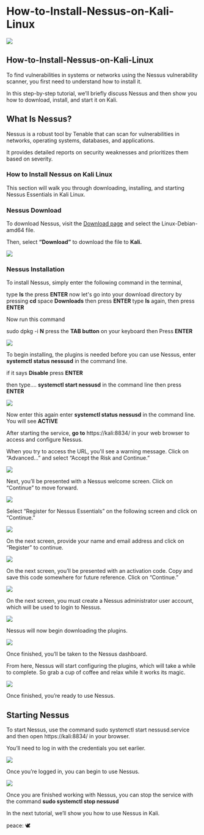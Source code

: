 # How-to-Install-Nessus-on-Kali-Linux




<img src="Folder/Nessus 1.webp">




<h2>How-to-Install-Nessus-on-Kali-Linux</h2>



To find vulnerabilities in systems or networks using the Nessus vulnerability scanner, you first need to understand how to install it.

In this step-by-step tutorial, we’ll briefly discuss Nessus and then show you how to download, install, and start it on  Kali.


<h2>What Is Nessus?</h2>
Nessus is a robust tool by Tenable that can scan for vulnerabilities in networks, operating systems, databases, and applications.

It provides detailed reports on security weaknesses and prioritizes them based on severity.


<h3>How to Install Nessus on Kali Linux</h3>
This section will walk you through downloading, installing, and starting Nessus Essentials in Kali Linux.

<h3>Nessus Download</h3>

To download Nessus, visit the  <a href="https://www.tenable.com/downloads/nessus">Download page</a>  and select the Linux-Debian-amd64 file.

Then, select <b>“Download”</b> to download the file to <b>Kali.</b>

<img src="Folder/Nessus 2.webp">



<h3>Nessus Installation</h3>

To install Nessus, simply enter the following command in the terminal, 


type <b>ls</b> the press <b>ENTER</b>
now let's go into your download directory by pressing <b>cd</b> space <b>Downloads</b> then press <b>ENTER</b>
type <b>ls</b> again, then press <b>ENTER</b>

Now run this command

sudo dpkg -i <b>N</b> press the <b>TAB button</b> on your keyboard then Press <b>ENTER</b>

<img src="Folder/Nessus 3.webp">


To begin installing, the plugins is needed before you can use Nessus, 
enter  <b>systemctl status nessusd</b> in the command line.

if it says <b>Disable</b> press <b>ENTER</b>

then type.... <b>systemctl start nessusd</b> in the command line then press <b>ENTER</b>


<img src ="Folder/Nessus 4.webp">



Now enter this again enter  <b>systemctl status nessusd</b> in the command line.
You will see <b>ACTIVE</b>



After starting the service, <b>go to</b> https://kali:8834/ in your web browser to access and configure Nessus.

When you try to access the URL, you'll see a warning message. Click on “Advanced…” and select “Accept the Risk and Continue.”

<img src="Folder/Nessus 5.webp">





Next, you’ll be presented with a Nessus welcome screen. Click on “Continue” to move forward.

<img src="Folder/Nessus 6.webp">



Select “Register for Nessus Essentials” on the following screen and click on “Continue.”

<img src="Folder/Nessus 7.webp">



On the next screen, provide your name and email address and click on “Register” to continue.

<img src="Folder/Nessus 8.webp">



On the next screen, you’ll be presented with an activation code. Copy and save this code somewhere for future reference. Click on “Continue.”

<img src="Folder/Nessus 9.webp">




On the next screen, you must create a Nessus administrator user account, which will be used to login to Nessus.

<img src="Folder/Nessus 10.webp">




Nessus will now begin downloading the plugins.

<img src="Folder/Nessus 11.webp">



Once finished, you’ll be taken to the Nessus dashboard.

From here, Nessus will start configuring the plugins, which will take a while to complete. So grab a cup of coffee and relax while it works its magic.

<img src="Folder/Nessus 12.webp">



Once finished, you’re ready to use Nessus.

<h2>Starting Nessus</h2>
To start Nessus, use the command sudo systemctl start nessusd.service and then open https://kali:8834/ in your browser.


You’ll need to log in with the credentials you set earlier.

<img src="Folder/Nessus 13.webp">




Once you’re logged in, you can begin to use Nessus.


<img src="Folder/Nessus 14.webp">



Once you are finished working with Nessus, you can stop the service with the command <b>sudo systemctl stop nessusd</b>


In the next tutorial, we’ll show you how to use Nessus in Kali.

<p>peace: <span>&#x1f54a;</span>
